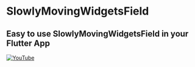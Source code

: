 # SlowlyMovingWidgetsField
## Easy to use SlowlyMovingWidgetsField in your Flutter App


[![YouTube](https://img.youtube.com/vi/dbJFhtGUcmo/0.jpg)](https://youtu.be/dbJFhtGUcmo "Easy to use SlowlyMovingWidgetsField in your Flutter App")

